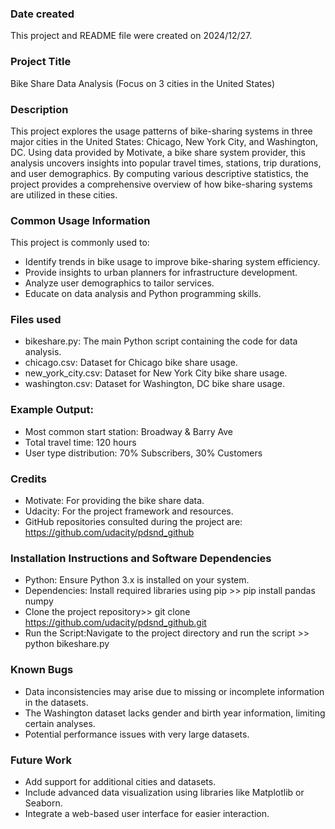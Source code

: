 ### Date created
This project and README file were created on 2024/12/27.

### Project Title
Bike Share Data Analysis (Focus on 3 cities in the United States)

### Description
This project explores the usage patterns of bike-sharing systems in three major cities in the United States: Chicago, New York City, and Washington, DC. Using data provided by Motivate, a bike share system provider, this analysis uncovers insights into popular travel times, stations, trip durations, and user demographics. By computing various descriptive statistics, the project provides a comprehensive overview of how bike-sharing systems are utilized in these cities.

### Common Usage Information
This project is commonly used to:
- Identify trends in bike usage to improve bike-sharing system efficiency.
- Provide insights to urban planners for infrastructure development.
- Analyze user demographics to tailor services.
- Educate on data analysis and Python programming skills.

### Files used
- bikeshare.py: The main Python script containing the code for data analysis.
- chicago.csv: Dataset for Chicago bike share usage.
- new_york_city.csv: Dataset for New York City bike share usage.
- washington.csv: Dataset for Washington, DC bike share usage.

### Example Output:
- Most common start station: Broadway & Barry Ave
- Total travel time: 120 hours
- User type distribution: 70% Subscribers, 30% Customers

### Credits
- Motivate: For providing the bike share data.
- Udacity: For the project framework and resources.
- GitHub repositories consulted during the project are: https://github.com/udacity/pdsnd_github

### Installation Instructions and Software Dependencies
- Python: Ensure Python 3.x is installed on your system.
- Dependencies: Install required libraries using pip >> pip install pandas numpy
- Clone the project repository>> git clone https://github.com/udacity/pdsnd_github.git
- Run the Script:Navigate to the project directory and run the script >> python bikeshare.py

### Known Bugs
- Data inconsistencies may arise due to missing or incomplete information in the datasets.
- The Washington dataset lacks gender and birth year information, limiting certain analyses.
- Potential performance issues with very large datasets.

### Future Work
- Add support for additional cities and datasets.
- Include advanced data visualization using libraries like Matplotlib or Seaborn.
- Integrate a web-based user interface for easier interaction.

